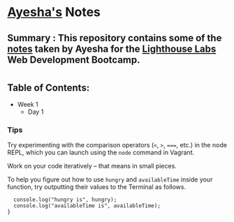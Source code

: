 # [Ayesha's](https://github.com/uzernamex) Notes
## Summary : This repository contains some of the [notes](https://github.com/uzernamex/repo.git) taken by Ayesha for the [Lighthouse Labs](https://www.lighthouselabs.ca/) Web Development Bootcamp. 
#
#

## Table of Contents:
* Week 1
  * Day 1


### Tips

Try experimenting with the comparison operators (`<`, `>`, `===`, etc.) in the node REPL, which you can launch using the `node` command in Vagrant.

Work on your code iteratively – that means in small pieces. 

To help you figure out how to use `hungry` and `availableTime` inside your function, try outputting their values to the Terminal as follows.

```function whatToDoForLunch(hungry, availableTime) {
  console.log("hungry is", hungry);
  console.log("availableTime is", availableTime);
}
```